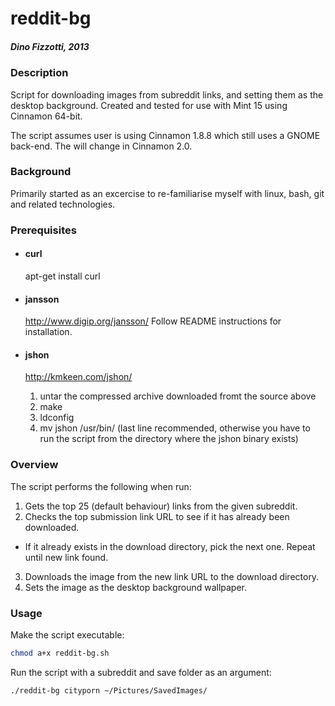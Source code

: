 # reddit-bg
##### Dino Fizzotti, 2013

### Description

Script for downloading images from subreddit links, and setting them as the desktop background. Created and tested for use with Mint 15 using Cinnamon 64-bit.

The script assumes user is using Cinnamon 1.8.8 which still uses a GNOME back-end. The will change in Cinnamon 2.0.

### Background

Primarily started as an excercise to re-familiarise myself with	linux, bash, git and related technologies.

### Prerequisites
* #### curl

	apt-get install curl

* #### jansson

	http://www.digip.org/jansson/
	Follow README instructions for installation.

* #### jshon

	http://kmkeen.com/jshon/
	1. untar the compressed archive downloaded fromt the source above
	2. make
	3. ldconfig
	4. mv jshon /usr/bin/ 
	(last line recommended, otherwise you have to run the script from the directory where the jshon binary exists)
		
### Overview
The script performs the following when run:

1. Gets the top 25 (default behaviour) links from the given subreddit.
2. Checks the top submission link URL to see if it has already been downloaded.
  * If it already exists in the download directory, pick the next one. Repeat until new link found.

3. Downloads the image from the new link URL to the download directory.
4. Sets the image as the desktop background wallpaper.
	
### Usage
Make the script executable:
```bash
chmod a+x reddit-bg.sh
```

Run the script with a subreddit and save folder as an argument:
```bash
./reddit-bg cityporn ~/Pictures/SavedImages/
```

